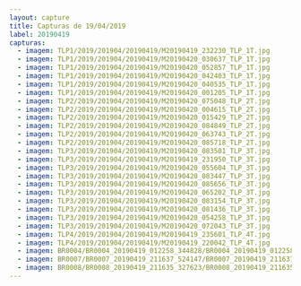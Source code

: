 ```yaml
---
layout: capture
title: Capturas de 19/04/2019
label: 20190419
capturas:
  - imagem: TLP1/2019/201904/20190419/M20190419_232230_TLP_1T.jpg
  - imagem: TLP1/2019/201904/20190419/M20190420_030637_TLP_1T.jpg
  - imagem: TLP1/2019/201904/20190419/M20190420_052857_TLP_1T.jpg
  - imagem: TLP1/2019/201904/20190419/M20190420_042403_TLP_1T.jpg
  - imagem: TLP1/2019/201904/20190419/M20190420_040535_TLP_1T.jpg
  - imagem: TLP1/2019/201904/20190419/M20190420_001205_TLP_1T.jpg
  - imagem: TLP2/2019/201904/20190419/M20190420_075048_TLP_2T.jpg
  - imagem: TLP2/2019/201904/20190419/M20190420_004615_TLP_2T.jpg
  - imagem: TLP2/2019/201904/20190419/M20190420_015429_TLP_2T.jpg
  - imagem: TLP2/2019/201904/20190419/M20190420_084849_TLP_2T.jpg
  - imagem: TLP2/2019/201904/20190419/M20190420_063743_TLP_2T.jpg
  - imagem: TLP2/2019/201904/20190419/M20190420_085718_TLP_2T.jpg
  - imagem: TLP3/2019/201904/20190419/M20190420_083501_TLP_3T.jpg
  - imagem: TLP3/2019/201904/20190419/M20190419_231950_TLP_3T.jpg
  - imagem: TLP3/2019/201904/20190419/M20190420_055604_TLP_3T.jpg
  - imagem: TLP3/2019/201904/20190419/M20190420_083447_TLP_3T.jpg
  - imagem: TLP3/2019/201904/20190419/M20190420_085656_TLP_3T.jpg
  - imagem: TLP3/2019/201904/20190419/M20190420_065202_TLP_3T.jpg
  - imagem: TLP3/2019/201904/20190419/M20190420_083154_TLP_3T.jpg
  - imagem: TLP3/2019/201904/20190419/M20190420_081436_TLP_3T.jpg
  - imagem: TLP3/2019/201904/20190419/M20190420_054258_TLP_3T.jpg
  - imagem: TLP3/2019/201904/20190419/M20190420_072043_TLP_3T.jpg
  - imagem: TLP4/2019/201904/20190419/M20190419_235601_TLP_4T.jpg
  - imagem: TLP4/2019/201904/20190419/M20190419_220042_TLP_4T.jpg
  - imagem: BR0004/BR0004_20190419_012258_344828/BR0004_20190419_012258_344828_stack_6_meteors.jpg
  - imagem: BR0007/BR0007_20190419_211637_524147/BR0007_20190419_211637_524147_stack_8_meteors.jpg
  - imagem: BR0008/BR0008_20190419_211635_327623/BR0008_20190419_211635_327623_stack_4_meteors.jpg
---
```

